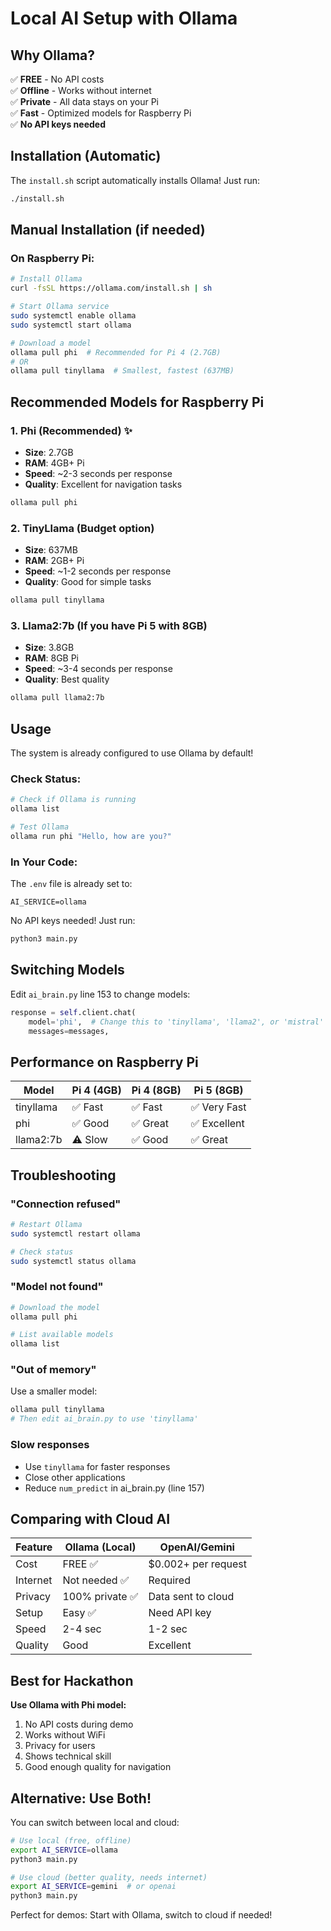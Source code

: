 # Local AI Setup with Ollama

## Why Ollama?

✅ **FREE** - No API costs  
✅ **Offline** - Works without internet  
✅ **Private** - All data stays on your Pi  
✅ **Fast** - Optimized models for Raspberry Pi  
✅ **No API keys needed**

## Installation (Automatic)

The `install.sh` script automatically installs Ollama! Just run:

```bash
./install.sh
```

## Manual Installation (if needed)

### On Raspberry Pi:

```bash
# Install Ollama
curl -fsSL https://ollama.com/install.sh | sh

# Start Ollama service
sudo systemctl enable ollama
sudo systemctl start ollama

# Download a model
ollama pull phi  # Recommended for Pi 4 (2.7GB)
# OR
ollama pull tinyllama  # Smallest, fastest (637MB)
```

## Recommended Models for Raspberry Pi

### 1. **Phi** (Recommended) ✨
- **Size**: 2.7GB
- **RAM**: 4GB+ Pi
- **Speed**: ~2-3 seconds per response
- **Quality**: Excellent for navigation tasks
```bash
ollama pull phi
```

### 2. **TinyLlama** (Budget option)
- **Size**: 637MB
- **RAM**: 2GB+ Pi
- **Speed**: ~1-2 seconds per response
- **Quality**: Good for simple tasks
```bash
ollama pull tinyllama
```

### 3. **Llama2:7b** (If you have Pi 5 with 8GB)
- **Size**: 3.8GB
- **RAM**: 8GB Pi
- **Speed**: ~3-4 seconds per response
- **Quality**: Best quality
```bash
ollama pull llama2:7b
```

## Usage

The system is already configured to use Ollama by default!

### Check Status:

```bash
# Check if Ollama is running
ollama list

# Test Ollama
ollama run phi "Hello, how are you?"
```

### In Your Code:

The `.env` file is already set to:
```
AI_SERVICE=ollama
```

No API keys needed! Just run:
```bash
python3 main.py
```

## Switching Models

Edit `ai_brain.py` line 153 to change models:

```python
response = self.client.chat(
    model='phi',  # Change this to 'tinyllama', 'llama2', or 'mistral'
    messages=messages,
```

## Performance on Raspberry Pi

| Model | Pi 4 (4GB) | Pi 4 (8GB) | Pi 5 (8GB) |
|-------|------------|------------|------------|
| tinyllama | ✅ Fast | ✅ Fast | ✅ Very Fast |
| phi | ✅ Good | ✅ Great | ✅ Excellent |
| llama2:7b | ⚠️ Slow | ✅ Good | ✅ Great |

## Troubleshooting

### "Connection refused"
```bash
# Restart Ollama
sudo systemctl restart ollama

# Check status
sudo systemctl status ollama
```

### "Model not found"
```bash
# Download the model
ollama pull phi

# List available models
ollama list
```

### "Out of memory"
Use a smaller model:
```bash
ollama pull tinyllama
# Then edit ai_brain.py to use 'tinyllama'
```

### Slow responses
- Use `tinyllama` for faster responses
- Close other applications
- Reduce `num_predict` in ai_brain.py (line 157)

## Comparing with Cloud AI

| Feature | Ollama (Local) | OpenAI/Gemini |
|---------|----------------|---------------|
| Cost | FREE ✅ | $0.002+ per request |
| Internet | Not needed ✅ | Required |
| Privacy | 100% private ✅ | Data sent to cloud |
| Setup | Easy ✅ | Need API key |
| Speed | 2-4 sec | 1-2 sec |
| Quality | Good | Excellent |

## Best for Hackathon

**Use Ollama with Phi model:**
1. No API costs during demo
2. Works without WiFi
3. Privacy for users
4. Shows technical skill
5. Good enough quality for navigation

## Alternative: Use Both!

You can switch between local and cloud:

```bash
# Use local (free, offline)
export AI_SERVICE=ollama
python3 main.py

# Use cloud (better quality, needs internet)
export AI_SERVICE=gemini  # or openai
python3 main.py
```

Perfect for demos: Start with Ollama, switch to cloud if needed!

